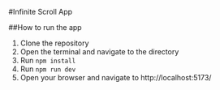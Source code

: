 #Infinite Scroll App

##How to run the app

1. Clone the repository
2. Open the terminal and navigate to the directory
3. Run `npm install`
4. Run `npm run dev`
5. Open your browser and navigate to http://localhost:5173/

